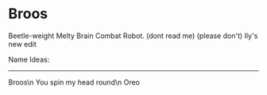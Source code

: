 # Broos
Beetle-weight Melty Brain Combat Robot.
(dont read me)
(please don't)
Ily's new edit

Name Ideas:
***********
Broos\n
You spin my head round\n
Oreo
